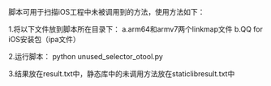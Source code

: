 脚本可用于扫描iOS工程中未被调用到的方法，使用方法如下：

1.将以下文件放到脚本所在目录下：
 a.arm64和armv7两个linkmap文件
 b.QQ for iOS安装包（ipa文件）

2.运行脚本：
python unused_selector_otool.py

3.结果放在result.txt中，静态库中的未调用方法放在staticlibresult.txt中
